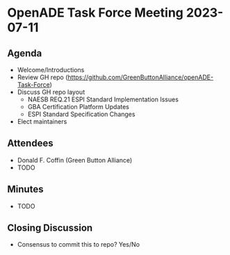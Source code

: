 # OpenADE Task Force Meeting 2023-07-11

## Agenda
* Welcome/Introductions
* Review GH repo (https://github.com/GreenButtonAlliance/openADE-Task-Force)
* Discuss GH repo layout
  * NAESB REQ.21 ESPI Standard Implementation Issues
  * GBA Certification Platform Updates
  * ESPI Standard Specification Changes
* Elect maintainers

## Attendees
* Donald F. Coffin (Green Button Alliance)
* TODO

## Minutes
* TODO

## Closing Discussion
* Consensus to commit this to repo? Yes/No